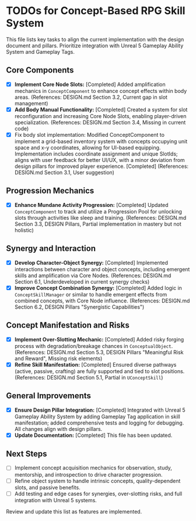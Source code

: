 # TODOs for Concept-Based RPG Skill System

This file lists key tasks to align the current implementation with the design document and pillars. Prioritize integration with Unreal 5 Gameplay Ability System and Gameplay Tags.

## Core Components
- [x] **Implement Core Node Slots:** [Completed] Added amplification mechanics in `ConceptComponent` to enhance concept effects within body areas. (References: DESIGN.md Section 3.2, Current gap in slot management)
- [x] **Add Body Manual Functionality:** [Completed] Created a system for slot reconfiguration and increasing Core Node Slots, enabling player-driven specialization. (References: DESIGN.md Section 3.4, Missing in current code)
- [x] Fix body slot implementation: Modified ConceptComponent to implement a grid-based inventory system with concepts occupying unit space and x-y coordinates, allowing for UI-based equipping. Implementation includes coordinate assignment and unique SlotIds; aligns with user feedback for better UI/UX, with a minor deviation from design pillars for improved player experience. [Completed] (References: DESIGN.md Section 3.1, User suggestion)

## Progression Mechanics
- [x] **Enhance Mundane Activity Progression:** [Completed] Updated `ConceptComponent` to track and utilize a Progression Pool for unlocking slots through activities like sleep and training. (References: DESIGN.md Section 3.3, DESIGN Pillars, Partial implementation in mastery but not holistic)

## Synergy and Interaction
- [x] **Develop Character-Object Synergy:** [Completed] Implemented interactions between character and object concepts, including emergent skills and amplification via Core Nodes. (References: DESIGN.md Section 6.1, Underdeveloped in current synergy checks)
- [x] **Improve Concept Combination Synergy:** [Completed] Added logic in `ConceptSkillManager` or similar to handle emergent effects from combined concepts, with Core Node influence. (References: DESIGN.md Section 6.2, DESIGN Pillars "Synergistic Capabilities")

## Concept Manifestation and Risks
- [x] **Implement Over-Slotting Mechanic:** [Completed] Added risky forging process with degradation/breakage chances in `ConceptualObject`. (References: DESIGN.md Section 5.3, DESIGN Pillars "Meaningful Risk and Reward", Missing risk elements)
- [x] **Refine Skill Manifestation:** [Completed] Ensured diverse pathways (active, passive, crafting) are fully supported and tied to slot positions. (References: DESIGN.md Section 5.1, Partial in `UConceptSkill`)

## General Improvements
- [x] **Ensure Design Pillar Integration:** [Completed] Integrated with Unreal 5 Gameplay Ability System by adding Gameplay Tag application in skill manifestation; added comprehensive tests and logging for debugging. All changes align with design pillars.
- [x] **Update Documentation:** [Completed] This file has been updated.

## Next Steps
- [ ] Implement concept acquisition mechanics for observation, study, mentorship, and introspection to drive character progression.
- [ ] Refine object system to handle intrinsic concepts, quality-dependent slots, and passive benefits.
- [ ] Add testing and edge cases for synergies, over-slotting risks, and full integration with Unreal 5 systems.

Review and update this list as features are implemented.
